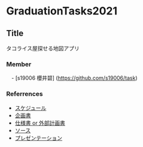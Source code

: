 # GraduationTasks2021

## Title
タコライス屋探せる地図アプリ


### Member
　- [s19006 櫻井碧] (https://github.com/s19006/task) 

### Referrences

 - [スケジュール](リンク)
 - [企画書](リンク)
 - [仕様書 or 外部計画書](リンク)
 - [ソース](リンク)
 - [プレゼンテーション](リンク)







